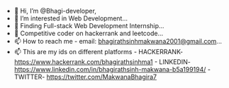 - 👋 Hi, I’m @Bhagi-developer,
- 👀 I’m interested in Web Development...
- 🌱 Finding Full-stack Web Development Internship...
- 💞️ Competitive coder on hackerrank and leetcode...
- 📫 How to reach me - email: bhagirathsinhmakwana2001@gmail.com...
- 📫 This are my ids on different platforms -  HACKERRANK- https://www.hackerrank.com/bhagirathsinhma1
                                             - LINKEDIN- https://www.linkedin.com/in/bhagirathsinh-makwana-b5a199194/
                                             - TWITTER- https://twitter.com/MakwanaBhagira7  
<!---
Bhagi-developer/Bhagi-developer is a ✨ special ✨ repository because its `README.md` (this file) appears on your GitHub profile.
You can click the Preview link to take a look at your changes.
--->
